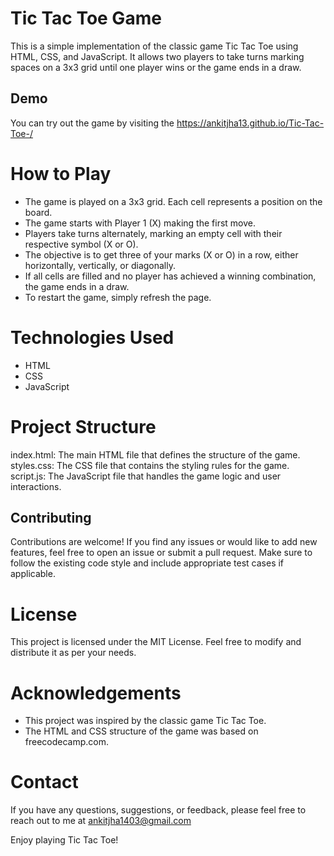 # Tic Tac Toe Game
This is a simple implementation of the classic game Tic Tac Toe using HTML, CSS, and JavaScript. It allows two players to take turns marking spaces on a 3x3 grid until one player wins or the game ends in a draw.

## Demo
You can try out the game by visiting the https://ankitjha13.github.io/Tic-Tac-Toe-/

# How to Play
- The game is played on a 3x3 grid. Each cell represents a position on the board.
- The game starts with Player 1 (X) making the first move.
- Players take turns alternately, marking an empty cell with their respective symbol (X or O).
- The objective is to get three of your marks (X or O) in a row, either horizontally, vertically, or diagonally.
- If all cells are filled and no player has achieved a winning combination, the game ends in a draw.
- To restart the game, simply refresh the page.

# Technologies Used
- HTML
- CSS
- JavaScript
  

# Project Structure 
index.html: The main HTML file that defines the structure of the game.
styles.css: The CSS file that contains the styling rules for the game.
script.js: The JavaScript file that handles the game logic and user interactions.

## Contributing
Contributions are welcome! If you find any issues or would like to add new features, feel free to open an issue or submit a pull request. Make sure to follow the existing code style and include appropriate test cases if applicable.

# License
This project is licensed under the MIT License. Feel free to modify and distribute it as per your needs.

# Acknowledgements
- This project was inspired by the classic game Tic Tac Toe.
- The HTML and CSS structure of the game was based on freecodecamp.com.

# Contact
If you have any questions, suggestions, or feedback, please feel free to reach out to me at ankitjha1403@gmail.com

Enjoy playing Tic Tac Toe!
